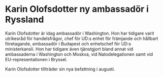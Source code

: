 # Karin Olofsdotter ny ambassadör i Ryssland

Karin Olofsdotter är idag ambassadör i Washington. Hon har tidigare varit utrikesråd för handelsfrågor, chef för UD:s enhet för främjande och hållbart företagande, ambassadör i Budapest och enhetschef för UD:s ministerkansli. Hon har tidigare även tjänstgjort bland annat vid ambassaderna i Washington och Moskva, vid Natodelegationen samt vid EU-representationen i Bryssel.

Karin Olofsdotter tillträder sin nya befattning i augusti.
